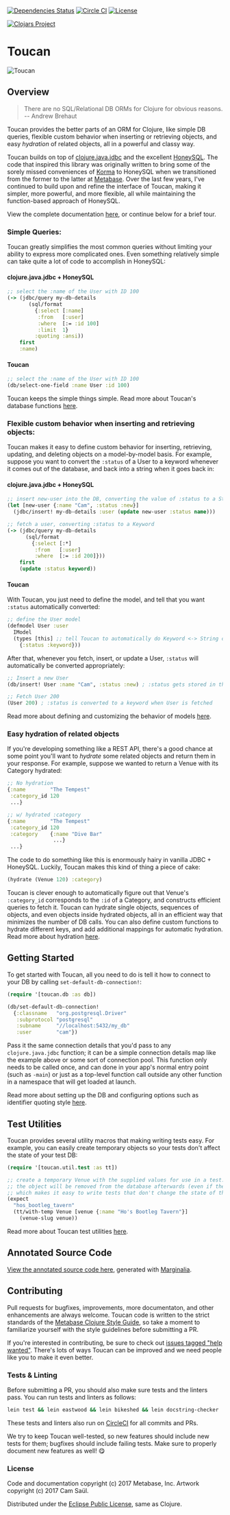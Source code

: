 [![Dependencies Status](http://jarkeeper.com/metabase/toucan/status.png)](http://jarkeeper.com/metabase/toucan)
[![Circle CI](https://circleci.com/gh/metabase/toucan.svg?style=svg)](https://circleci.com/gh/metabase/toucan)
[![License](https://img.shields.io/badge/license-Eclipse%20Public%20License-blue.svg)](https://raw.githubusercontent.com/metabase/toucan/master/LICENSE.txt)

[![Clojars Project](https://clojars.org/toucan/latest-version.svg)](http://clojars.org/toucan)

# Toucan

![Toucan](https://github.com/metabase/toucan/blob/master/assets/toucan-logo.png)

## Overview

> There are no SQL/Relational DB ORMs for Clojure for obvious reasons. -- Andrew Brehaut

Toucan provides the better parts of an ORM for Clojure, like simple DB queries, flexible custom behavior
when inserting or retrieving objects, and easy *hydration* of related objects, all in a powerful and classy way.

Toucan builds on top of [clojure.java.jdbc](https://github.com/clojure/java.jdbc) and the excellent
[HoneySQL](https://github.com/jkk/honeysql). The code that inspired this library was originally written to bring some of the
sorely missed conveniences of [Korma](https://github.com/korma/Korma) to HoneySQL when we transitioned from the former to the latter
at [Metabase](http://metabase.com). Over the last few years, I've continued to build upon and refine the interface of Toucan,
making it simpler, more powerful, and more flexible, all while maintaining the function-based approach of HoneySQL.

View the complete documentation [here](docs/table-of-contents.md), or continue below for a brief tour.

### Simple Queries:

Toucan greatly simplifies the most common queries without limiting your ability to express more complicated ones. Even something
relatively simple can take quite a lot of code to accomplish in HoneySQL:


#### clojure.java.jdbc + HoneySQL

```clojure
;; select the :name of the User with ID 100
(-> (jdbc/query my-db-details
       (sql/format
         {:select [:name]
          :from   [:user]
          :where  [:= :id 100]
          :limit  1}
         :quoting :ansi))
    first
    :name)
```

#### Toucan

```clojure
;; select the :name of the User with ID 100
(db/select-one-field :name User :id 100)
```

Toucan keeps the simple things simple. Read more about Toucan's database functions [here](docs/db-functions.md).

### Flexible custom behavior when inserting and retrieving objects:

Toucan makes it easy to define custom behavior for inserting, retrieving, updating, and deleting objects on a model-by-model basis.
For example, suppose you want to convert the `:status` of a User to a keyword whenever it comes out of the database, and back into
a string when it goes back in:

#### clojure.java.jdbc + HoneySQL

```clojure
;; insert new-user into the DB, converting the value of :status to a String first
(let [new-user {:name "Cam", :status :new}]
  (jdbc/insert! my-db-details :user (update new-user :status name)))

;; fetch a user, converting :status to a Keyword
(-> (jdbc/query my-db-details
      (sql/format
        {:select [:*]
         :from   [:user]
         :where  [:= :id 200]}))
    first
    (update :status keyword))
```

#### Toucan

With Toucan, you just need to define the model, and tell that you want `:status` automatically converted:

```clojure
;; define the User model
(defmodel User :user
  IModel
  (types [this] ;; tell Toucan to automatically do Keyword <-> String conversion for :status
    {:status :keyword}))
```

After that, whenever you fetch, insert, or update a User, `:status` will automatically be converted appropriately:

```clojure
;; Insert a new User
(db/insert! User :name "Cam", :status :new) ; :status gets stored in the DB as "new"

;; Fetch User 200
(User 200) ; :status is converted to a keyword when User is fetched
```

Read more about defining and customizing the behavior of models [here](docs/defining-models.md).

### Easy hydration of related objects

If you're developing something like a REST API, there's a good chance at some point you'll want to *hydrate* some related objects
and return them in your response. For example, suppose we wanted to return a Venue with its Category hydrated:

```clojure
;; No hydration
{:name        "The Tempest"
 :category_id 120
 ...}

;; w/ hydrated :category
{:name        "The Tempest"
 :category_id 120
 :category    {:name "Dive Bar"
               ...}
 ...}
```

The code to do something like this is enormously hairy in vanilla JDBC + HoneySQL. Luckily, Toucan makes this kind of thing a piece
of cake:

```clojure
(hydrate (Venue 120) :category)
```

Toucan is clever enough to automatically figure out that Venue's `:category_id` corresponds to the `:id` of a Category, and constructs efficient queries
to fetch it. Toucan can hydrate single objects, sequences of objects, and even objects inside hydrated objects, all in an efficient way that minimizes
the number of DB calls. You can also define custom functions to hydrate different keys, and add additional mappings for automatic hydration. Read more
about hydration [here](docs/hydration.md).


## Getting Started

To get started with Toucan, all you need to do is tell it how to connect to your DB by calling `set-default-db-connection!`:

```clojure
(require '[toucan.db :as db])

(db/set-default-db-connection!
  {:classname   "org.postgresql.Driver"
   :subprotocol "postgresql"
   :subname     "//localhost:5432/my_db"
   :user        "cam"})
```

Pass it the same connection details that you'd pass to any `clojure.java.jdbc` function; it can be a simple connection details
map like the example above or some sort of connection pool. This function only needs to be called once, and can done in your app's normal
entry point (such as `-main`) or just as a top-level function call outside any other function in a namespace that will get loaded at launch.

Read more about setting up the DB and configuring options such as identifier quoting style [here](docs/setup.md).


## Test Utilities

Toucan provides several utility macros that making writing tests easy. For example, you can easily create temporary objects so your tests don't affect the state of your test DB:

```clojure
(require '[toucan.util.test :as tt])

;; create a temporary Venue with the supplied values for use in a test.
;; the object will be removed from the database afterwards (even if the macro body throws an Exception)
;; which makes it easy to write tests that don't change the state of the DB
(expect
  "hos_bootleg_tavern"
  (tt/with-temp Venue [venue {:name "Ho's Bootleg Tavern"}]
    (venue-slug venue))
```

Read more about Toucan test utilities [here](docs/test-utils.md).


## Annotated Source Code

[View the annotated source code here](https://rawgit.com/metabase/toucan/master/docs/uberdoc.html),
generated with [Marginalia](https://github.com/gdeer81/marginalia).


## Contributing

Pull requests for bugfixes, improvements, more documentaton, and other enhancements are always welcome.
Toucan code is written to the strict standards of the [Metabase Clojure Style Guide](https://github.com/metabase/metabase/wiki/Metabase-Clojure-Style-Guide),
so take a moment to familiarize yourself with the style guidelines before submitting a PR.

If you're interested in contributing, be sure to check out [issues tagged "help wanted"](https://github.com/metabase/toucan/issues?q=is%3Aopen+is%3Aissue+label%3A%22help+wanted%22).
There's lots of ways Toucan can be improved and we need people like you to make it even better.


### Tests & Linting

Before submitting a PR, you should also make sure tests and the linters pass. You can run tests and linters as follows:

```bash
lein test && lein eastwood && lein bikeshed && lein docstring-checker
```

These tests and linters also run on [CircleCI](https://circleci.com/) for all commits and PRs.

We try to keep Toucan well-tested, so new features should include new tests for them; bugfixes should include failing tests.
Make sure to properly document new features as well! :yum:


### License

Code and documentation copyright (c) 2017 Metabase, Inc. Artwork copyright (c) 2017 Cam Saül.

Distributed under the [Eclipse Public License](https://raw.githubusercontent.com/metabase/toucan/master/LICENSE.txt), same as Clojure.
